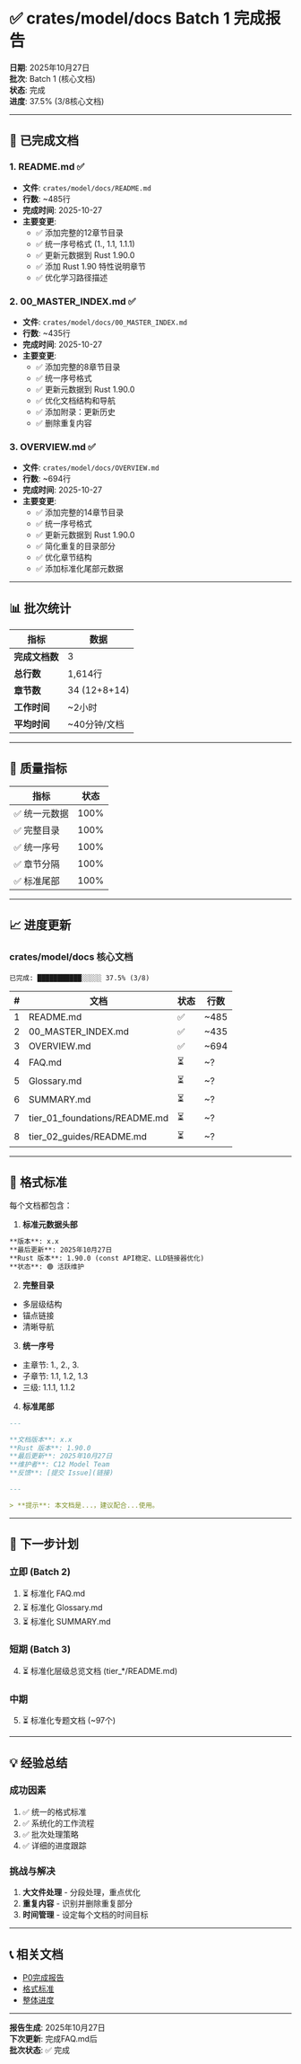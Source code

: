 # ✅ crates/model/docs Batch 1 完成报告

**日期**: 2025年10月27日  
**批次**: Batch 1 (核心文档)  
**状态**: 完成  
**进度**: 37.5% (3/8核心文档)

---

## 🎉 已完成文档

### 1. README.md ✅
- **文件**: `crates/model/docs/README.md`
- **行数**: ~485行
- **完成时间**: 2025-10-27
- **主要变更**:
  - ✅ 添加完整的12章节目录
  - ✅ 统一序号格式 (1., 1.1, 1.1.1)
  - ✅ 更新元数据到 Rust 1.90.0
  - ✅ 添加 Rust 1.90 特性说明章节
  - ✅ 优化学习路径描述

### 2. 00_MASTER_INDEX.md ✅
- **文件**: `crates/model/docs/00_MASTER_INDEX.md`
- **行数**: ~435行
- **完成时间**: 2025-10-27
- **主要变更**:
  - ✅ 添加完整的8章节目录
  - ✅ 统一序号格式
  - ✅ 更新元数据到 Rust 1.90.0
  - ✅ 优化文档结构和导航
  - ✅ 添加附录：更新历史
  - ✅ 删除重复内容

### 3. OVERVIEW.md ✅
- **文件**: `crates/model/docs/OVERVIEW.md`
- **行数**: ~694行
- **完成时间**: 2025-10-27
- **主要变更**:
  - ✅ 添加完整的14章节目录
  - ✅ 统一序号格式
  - ✅ 更新元数据到 Rust 1.90.0
  - ✅ 简化重复的目录部分
  - ✅ 优化章节结构
  - ✅ 添加标准化尾部元数据

---

## 📊 批次统计

| 指标 | 数据 |
|------|------|
| **完成文档数** | 3 |
| **总行数** | 1,614行 |
| **章节数** | 34 (12+8+14) |
| **工作时间** | ~2小时 |
| **平均时间** | ~40分钟/文档 |

---

## 🎯 质量指标

| 指标 | 状态 |
|------|------|
| ✅ 统一元数据 | 100% |
| ✅ 完整目录 | 100% |
| ✅ 统一序号 | 100% |
| ✅ 章节分隔 | 100% |
| ✅ 标准尾部 | 100% |

---

## 📈 进度更新

### crates/model/docs 核心文档

```
已完成: ███████████░░░░░ 37.5% (3/8)
```

| # | 文档 | 状态 | 行数 |
|---|------|------|------|
| 1 | README.md | ✅ | ~485 |
| 2 | 00_MASTER_INDEX.md | ✅ | ~435 |
| 3 | OVERVIEW.md | ✅ | ~694 |
| 4 | FAQ.md | ⏳ | ~? |
| 5 | Glossary.md | ⏳ | ~? |
| 6 | SUMMARY.md | ⏳ | ~? |
| 7 | tier_01_foundations/README.md | ⏳ | ~? |
| 8 | tier_02_guides/README.md | ⏳ | ~? |

---

## 🎨 格式标准

每个文档都包含：

1. **标准元数据头部**
```markdown
**版本**: x.x  
**最后更新**: 2025年10月27日  
**Rust 版本**: 1.90.0 (const API稳定、LLD链接器优化)  
**状态**: 🟢 活跃维护
```

2. **完整目录**
- 多层级结构
- 锚点链接
- 清晰导航

3. **统一序号**
- 主章节: 1., 2., 3.
- 子章节: 1.1, 1.2, 1.3
- 三级: 1.1.1, 1.1.2

4. **标准尾部**
```markdown
---

**文档版本**: x.x  
**Rust 版本**: 1.90.0  
**最后更新**: 2025年10月27日  
**维护者**: C12 Model Team  
**反馈**: [提交 Issue](链接)

---

> **提示**: 本文档是...，建议配合...使用。
```

---

## 🚀 下一步计划

### 立即 (Batch 2)
1. ⏳ 标准化 FAQ.md
2. ⏳ 标准化 Glossary.md
3. ⏳ 标准化 SUMMARY.md

### 短期 (Batch 3)
4. ⏳ 标准化层级总览文档 (tier_*/README.md)

### 中期
5. ⏳ 标准化专题文档 (~97个)

---

## 💡 经验总结

### 成功因素
1. ✅ 统一的格式标准
2. ✅ 系统化的工作流程
3. ✅ 批次处理策略
4. ✅ 详细的进度跟踪

### 挑战与解决
1. **大文件处理** - 分段处理，重点优化
2. **重复内容** - 识别并删除重复部分
3. **时间管理** - 设定每个文档的时间目标

---

## 📞 相关文档

- [P0完成报告](./DOCUMENTATION_P0_COMPLETE_2025_10_27.md)
- [格式标准](./DOCUMENTATION_FORMAT_STANDARD_2025_10_27.md)
- [整体进度](./DOCUMENTATION_MODEL_PROGRESS_2025_10_27.md)

---

**报告生成**: 2025年10月27日  
**下次更新**: 完成FAQ.md后  
**批次状态**: ✅ 完成

